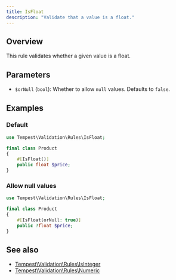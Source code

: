 ```yaml
---
title: IsFloat
description: "Validate that a value is a float."
---
```


## Overview

This rule validates whether a given value is a float.

## Parameters

- `$orNull` (`bool`): Whether to allow `null` values. Defaults to `false`.

## Examples

### Default

```php
use Tempest\Validation\Rules\IsFloat;

final class Product
{
    #[IsFloat()]
    public float $price;
}
```

### Allow null values

```php
use Tempest\Validation\Rules\IsFloat;

final class Product
{
    #[IsFloat(orNull: true)]
    public ?float $price;
}
```

## See also

- [Tempest\Validation\Rules\IsInteger](25-is-integer.md)
- [Tempest\Validation\Rules\Numeric](35-numeric.md)
